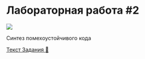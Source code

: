 # Лабораторная работа #2

![](../../.utils/dio-brando-dio.gif)

Синтез помехоустойчивого кода

[Текст Задания :book:](./task-text/)